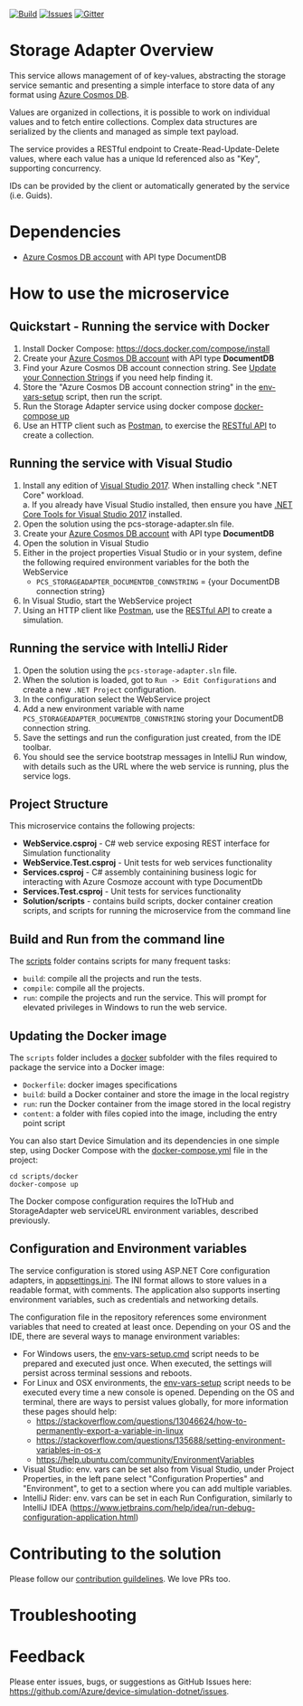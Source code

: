 [![Build][build-badge]][build-url]
[![Issues][issues-badge]][issues-url]
[![Gitter][gitter-badge]][gitter-url]

Storage Adapter Overview
========================
This service allows management of of key-values, abstracting the storage service semantic and presenting a simple interface to store data of any format using [Azure Cosmos DB](https://azure.microsoft.com/en-us/services/cosmos-db/).

Values are organized in collections, it is possible to work on individual values and to fetch entire collections. Complex data structures are serialized by the clients and managed as simple text payload.

The service provides a RESTful endpoint to Create-Read-Update-Delete values, where each value has a unique Id referenced also as "Key", supporting concurrency.

IDs can be provided by the client or automatically generated by the service (i.e. Guids).

Dependencies
============
* [Azure Cosmos DB account](https://ms.portal.azure.com/#create/Microsoft.DocumentDB) with API type DocumentDB

How to use the microservice
===========================
## Quickstart - Running the service with Docker

1. Install Docker Compose: https://docs.docker.com/compose/install
1. Create your [Azure Cosmos DB account](https://ms.portal.azure.com/#create/Microsoft.DocumentDB) with API type **DocumentDB**
1. Find your Azure Cosmos DB account connection string.  See [Update your Connection Strings](https://docs.microsoft.com/en-us/azure/cosmos-db/create-documentdb-dotnet#update-your-connection-string) 
if you need help finding it.
1. Store the "Azure Cosmos DB account connection string" in the [env-vars-setup](scripts)
   script, then run the script.
1. Run the Storage Adapter service using docker compose [docker-compose up](scripts)
1. Use an HTTP client such as [Postman](https://www.getpostman.com),
   to exercise the 
   [RESTful API](https://github.com/Azure/pcs-storage-adapter-dotnet/wiki/API-specs#create-key-value-with-post-id-generated-by-the-service)
   to create a collection.

## Running the service with Visual Studio
1. Install any edition of [Visual Studio 2017](https://www.visualstudio.com/downloads/). When installing check ".NET Core" workload. 	
    a. If you already have Visual Studio installed, then ensure you have [.NET Core Tools for Visual Studio 2017](https://www.microsoft.com/net/core#windowsvs2017) installed.
1.  Open the solution using the pcs-storage-adapter.sln file.
1. Create your [Azure Cosmos DB account](https://ms.portal.azure.com/#create/Microsoft.DocumentDB) with API type **DocumentDB**
1. Open the solution in Visual Studio
1. Either in the project properties Visual Studio or in your system, define the following required environment variables for the both the WebService
    * `PCS_STORAGEADAPTER_DOCUMENTDB_CONNSTRING` = {your DocumentDB connection string}
1. In Visual Studio, start the WebService project
1. Using an HTTP client like [Postman](https://www.getpostman.com),
   use the
   [RESTful API](https://github.com/Azure/device-simulation-dotnet/wiki/%5BAPI-Specifications%5D-Simulations#create-default-simulation)
   to create a simulation.

## Running the service with IntelliJ Rider
1. Open the solution using the `pcs-storage-adapter.sln` file.
1. When the solution is loaded, got to `Run -> Edit Configurations` and
   create a new `.NET Project` configuration.
1. In the configuration select the WebService project
1. Add a new environment variable with name
   `PCS_STORAGEADAPTER_DOCUMENTDB_CONNSTRING` storing your DocumentDB connection string.
1. Save the settings and run the configuration just created, from the IDE
   toolbar.
1. You should see the service bootstrap messages in IntelliJ Run window,
   with details such as the URL where the web service is running, plus
   the service logs.

## Project Structure

This microservice contains the following projects:
* **WebService.csproj** - C# web service exposing REST interface for Simulation
functionality
* **WebService.Test.csproj** - Unit tests for web services functionality
* **Services.csproj** - C# assembly containining business logic for interacting 
with Azure Cosmoze account with type DocumentDb
* **Services.Test.csproj** - Unit tests for services functionality
* **Solution/scripts** - contains build scripts, docker container creation scripts, 
and scripts for running the microservice from the command line


## Build and Run from the command line

The [scripts](scripts) folder contains scripts for many frequent tasks:

* `build`: compile all the projects and run the tests.
* `compile`: compile all the projects.
* `run`: compile the projects and run the service. This will prompt for
  elevated privileges in Windows to run the web service.

## Updating the Docker image

The `scripts` folder includes a [docker](scripts/docker) subfolder with the files
required to package the service into a Docker image:

* `Dockerfile`: docker images specifications
* `build`: build a Docker container and store the image in the local registry
* `run`: run the Docker container from the image stored in the local registry
* `content`: a folder with files copied into the image, including the entry point script

You can also start Device Simulation and its dependencies in one simple step,
using Docker Compose with the
[docker-compose.yml](scripts/docker/docker-compose.yml) file in the project:

```
cd scripts/docker
docker-compose up
```

The Docker compose configuration requires the IoTHub and StorageAdapter web serviceURL environment variables, described previously.

## Configuration and Environment variables

The service configuration is stored using ASP.NET Core configuration
adapters, in [appsettings.ini](WebService/appsettings.ini). The INI
format allows to store values in a readable format, with comments.
The application also supports inserting environment variables, such as
credentials and networking details.

The configuration file in the repository references some environment
variables that need to created at least once. Depending on your OS and
the IDE, there are several ways to manage environment variables:

* For Windows users, the [env-vars-setup.cmd](scripts/env-vars-setup.cmd)
  script needs to be prepared and executed just once. When executed, the
  settings will persist across terminal sessions and reboots.
* For Linux and OSX environments, the [env-vars-setup](scripts/env-vars-setup)
  script needs to be executed every time a new console is opened.
  Depending on the OS and terminal, there are ways to persist values
  globally, for more information these pages should help:
  * https://stackoverflow.com/questions/13046624/how-to-permanently-export-a-variable-in-linux
  * https://stackoverflow.com/questions/135688/setting-environment-variables-in-os-x
  * https://help.ubuntu.com/community/EnvironmentVariables
* Visual Studio: env. vars can be set also from Visual Studio, under Project
  Properties, in the left pane select "Configuration Properties" and
  "Environment", to get to a section where you can add multiple variables.
* IntelliJ Rider: env. vars can be set in each Run Configuration, similarly to
  IntelliJ IDEA 
  (https://www.jetbrains.com/help/idea/run-debug-configuration-application.html)

Contributing to the solution
============================
Please follow our [contribution guildelines](CONTRIBUTING.md).  We love PRs too.

Troubleshooting
===============

Feedback
========
Please enter issues, bugs, or suggestions as GitHub Issues here: https://github.com/Azure/device-simulation-dotnet/issues.

[build-badge]: https://img.shields.io/travis/Azure/pcs-storage-adapter-dotnet.svg
[build-url]: https://travis-ci.org/Azure/pcs-storage-adapter-dotnet
[issues-badge]: https://img.shields.io/github/issues/azure/pcs-storage-adapter-dotnet.svg
[issues-url]: https://github.com/azure/pcs-storage-adapter-dotnet/issues
[gitter-badge]: https://img.shields.io/gitter/room/azure/iot-pcs.js.svg
[gitter-url]: https://gitter.im/azure/iot-pcs
